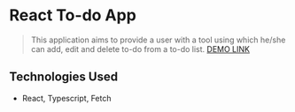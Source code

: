 # React To-do App
> This application aims to provide a user with a tool using which he/she can add, edit and delete to-do from a to-do list.
[DEMO LINK](https://viktoriia-kravchenko.github.io/react_todo_app/)

## Technologies Used
- React, Typescript, Fetch
